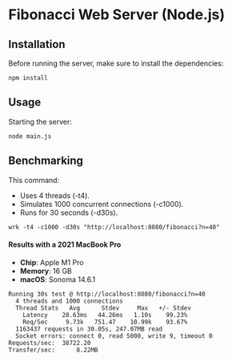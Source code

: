 # Fibonacci Web Server (Node.js)

## Installation

Before running the server, make sure to install the dependencies:

```shell
npm install
```

## Usage

Starting the server:

```shell
node main.js
```

## Benchmarking

This command:

- Uses 4 threads (-t4).
- Simulates 1000 concurrent connections (-c1000).
- Runs for 30 seconds (-d30s).

```shell
wrk -t4 -c1000 -d30s "http://localhost:8080/fibonacci?n=40"
```

#### Results with a 2021 MacBook Pro

- **Chip**: Apple M1 Pro
- **Memory**: 16 GB
- **macOS**: Sonoma 14.6.1

```shell
Running 30s test @ http://localhost:8080/fibonacci?n=40
  4 threads and 1000 connections
  Thread Stats   Avg      Stdev     Max   +/- Stdev
    Latency    28.63ms   44.26ms   1.10s    99.23%
    Req/Sec     9.73k   751.47    10.99k    93.67%
  1163437 requests in 30.05s, 247.07MB read
  Socket errors: connect 0, read 5000, write 9, timeout 0
Requests/sec:  38722.20
Transfer/sec:      8.22MB

```
